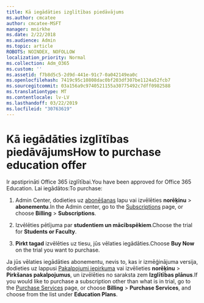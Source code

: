```yaml
---
title: Kā iegādāties izglītības piedāvājums
ms.author: cmcatee
author: cmcatee-MSFT
manager: mnirkhe
ms.date: 2/22/2018
ms.audience: Admin
ms.topic: article
ROBOTS: NOINDEX, NOFOLLOW
localization_priority: Normal
ms.collection: Adm_O365
ms.custom: ''
ms.assetid: f7b8d5c5-2d9d-441e-91c7-0a042149ea0c
ms.openlocfilehash: 7419c95c10808dac0bf203df307be1124a52fcb7
ms.sourcegitcommit: 03a156a9c9740521155a30775492c7dff0982588
ms.translationtype: MT
ms.contentlocale: lv-LV
ms.lasthandoff: 03/22/2019
ms.locfileid: "30763619"
---
```

# <a name="how-to-purchase-education-offer"></a><span data-ttu-id="9ac2d-102">Kā iegādāties izglītības piedāvājums</span><span class="sxs-lookup"><span data-stu-id="9ac2d-102">How to purchase education offer</span></span>

<span data-ttu-id="9ac2d-103">Ir apstiprināti Office 365 izglītībai.</span><span class="sxs-lookup"><span data-stu-id="9ac2d-103">You have been approved for Office 365 Education.</span></span> <span data-ttu-id="9ac2d-104">Lai iegādātos:</span><span class="sxs-lookup"><span data-stu-id="9ac2d-104">To purchase:</span></span>
  
1. <span data-ttu-id="9ac2d-105">Admin Center, dodieties uz [abonēšanas](https://go.microsoft.com/fwlink/p/?linkid=842054) lapu vai izvēlēties **norēķinu** \> **abonementu**.</span><span class="sxs-lookup"><span data-stu-id="9ac2d-105">In the Admin center, go to the [Subscriptions](https://go.microsoft.com/fwlink/p/?linkid=842054) page, or choose **Billing** \> **Subscriptions**.</span></span>
    
2. <span data-ttu-id="9ac2d-106">Izvēlēties pētījuma par **studentiem un mācībspēkiem**.</span><span class="sxs-lookup"><span data-stu-id="9ac2d-106">Choose the trial for **Students or Faculty**.</span></span>
    
3. <span data-ttu-id="9ac2d-107">**Pirkt tagad** izvēlēties uz tiesu, jūs vēlaties iegādāties.</span><span class="sxs-lookup"><span data-stu-id="9ac2d-107">Choose **Buy Now** on the trial you want to purchase.</span></span> 
    
<span data-ttu-id="9ac2d-108">Ja jūs vēlaties iegādāties abonementu, nevis to, kas ir izmēģinājuma versija, dodieties uz lappusi [Pakalpojumi iepirkuma](https://go.microsoft.com/fwlink/p/?linkid=868433) vai izvēlieties **norēķinu** \> **Pirkšanas pakalpojumus**, un izvēlēties no saraksta zem **Izglītības plānus**.</span><span class="sxs-lookup"><span data-stu-id="9ac2d-108">If you would like to purchase a subscription other than what is in trial, go to the [Purchase Services](https://go.microsoft.com/fwlink/p/?linkid=868433) page, or choose **Billing** \> **Purchase Services**, and choose from the list under **Education Plans**.</span></span>
  

